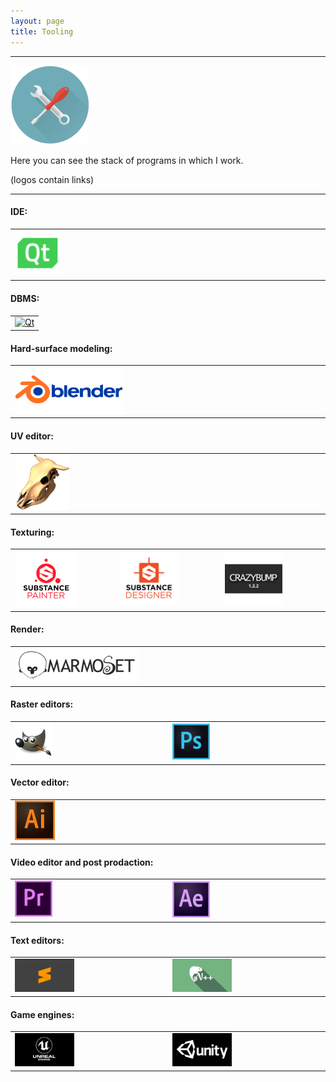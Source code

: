 ```yaml
---
layout: page
title: Tooling
---
```


---

<img  src="public/img/tooling.png" alt="Tooling" style="width: 25%; height: auto; margin: 0 auto;"/>

Here you can see the stack of programs in which I work. 

(logos contain links)

---

#### IDE:

<table>
<tr>

<td>
<a href="https://www.qt.io/" target="_blank"> <img  src="public/img/Qt.png" alt="Qt" style="width: 15%; height: auto; margin: 0 auto;"/> </a>
</td>

</tr>
</table>

#### DBMS:

<table>
<tr>

<td>
<a href="https://www.postgresql.org/" target="_blank"> <img  src="public/img/postgreSQL.png" alt="Qt" style="width: 15%; height: auto; margin: 0 auto;"/> </a>
</td>

</tr>
</table>

#### Hard-surface modeling:

<table>
<tr>

<td>
<a href="https://www.blender.org/download/"> <img  src="public/img/Blender_1.png" alt="Blender3D" style="width: 35%; height: auto; margin: 0 auto;"/> </a> 
</td>

</tr>
</table>

#### UV editor:

<table>
<tr>

<td>
<a href="https://www.uvlayout.com/" target="_blank"> <img  src="public/img/UVLayout.png" alt="UVLayout" style="width: 18%; height: auto; margin: 0 auto;"/> </a>
</td>

</tr>
</table>

#### Texturing:

<table>
<tr>

<td>
<a href="https://www.allegorithmic.com/products/substance-painter" target="_blank"> <img  src="public/img/substance_painter.png" alt="Substance Painter" style="width: 65%; height: auto; margin: 0 auto;"/> </a> 
</td>

<td>
<a href="https://www.allegorithmic.com/products/substance-designer" target="_blank"> <img  src="public/img/substance_designer.png" alt="Substance Designer" style="width: 60%; height: auto; margin: 0 auto;"/> </a> 
</td>

<td>
<a href="http://www.crazybump.com/" target="_blank"> <img  src="public/img/crazybump.png" alt="CrazyBump" style="width: 60%; height: auto; margin: 0 auto;"/> </a> 
</td>

</tr>
</table>


#### Render:

<table>
<tr>

<td>
<a href="https://marmoset.co/toolbag/" target="_blank"> <img  src="public/img/marmoset_toolbag.png" alt="Marmoset Toolbag" style="width: 40%; height: auto; margin: 0 auto;"/> </a>
</td>

</tr>
</table>

#### Raster editors:

<table>
<tr>

<td>
<a href="https://www.gimp.org/" target="_blank"> <img  src="public/img/GIMP.png" alt="GIMP" style="width: 25%; height: auto; margin: 0 auto;"/> </a>
</td>

<td>
<a href="https://www.adobe.com/ru/products/photoshop.html" target="_blank"> <img  src="public/img/photoshop.png" alt="Photoshop" style="width: 25%; height: auto; margin: 0 auto;"/> </a> 
</td>

</tr>
</table>

#### Vector editor:

<table>
<tr>

<td>
<a href="https://www.adobe.com/ru/products/illustrator.html" target="_blank"> <img  src="public/img/illustrator.png" alt="Illustrator" style="width: 13%; height: auto; margin: 0 auto;"/> </a>
</td>

</tr>
</table>

#### Video editor and post prodaction:

<table>
<tr>

<td>
<a href="https://www.adobe.com/ru/products/premiere.html" target="_blank"> <img  src="public/img/premiere_pro.png" alt="Premiere_Pro" style="width: 25%; height: auto; margin: 0 auto;"/> </a>
</td>

<td>
<a href="https://www.adobe.com/ru/products/aftereffects.html" target="_blank"> <img  src="public/img/after_effects.png" alt="After_effects" style="width: 25%; height: auto; margin: 0 auto;"/> </a>
</td>

</tr>
</table>

#### Text editors:

<table>
<tr>

<td>
<a href="https://www.sublimetext.com/" target="_blank"> <img  src="public/img/subline_text_3.png" alt="Subline Text 3" style="width: 40%; height: auto; margin: 0 auto;"/> </a>
</td>

<td>
<a href="https://notepad-plus-plus.org/" target="_blank"> <img  src="public/img/notepad.png" alt="Notepad++" style="width: 40%; height: auto; margin: 0 auto;"/> </a>
</td>

</tr>
</table>

#### Game engines:

<table>
<tr>

<td>
<a href="https://www.unrealengine.com/en-US/feed?sessionInvalidated=true" target="_blank"> <img  src="public/img/unreal_engine.png" alt="Unreal Engine" style="width: 40%; height: auto; margin: 0 auto;"/> </a>
</td>

<td>
<a href="https://unity.com/" target="_blank"> <img  src="public/img/unity.png" alt="Unity" style="width: 40%; height: auto; margin: 0 auto;"/> </a> 
</td>

</tr>
</table>